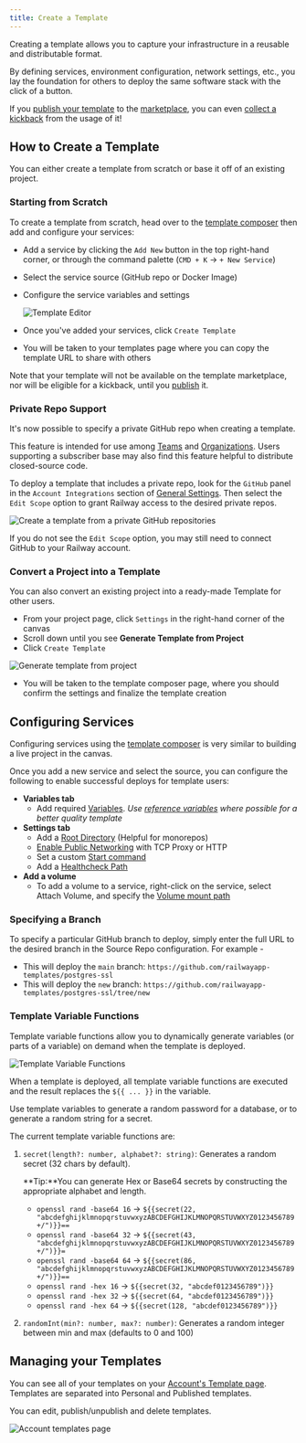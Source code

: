 ```yaml
---
title: Create a Template
---
```


Creating a template allows you to capture your infrastructure in a reusable and distributable format.  

By defining services, environment configuration, network settings, etc., you lay the foundation for others to deploy the same software stack with the click of a button.

If you [publish your template](/guides/publish-and-share) to the <a href="https://railway.com/templates" target="_blank">marketplace</a>, you can even <a href="https://railway.com/open-source-kickback" target="_blank">collect a kickback</a> from the usage of it!

## How to Create a Template

You can either create a template from scratch or base it off of an existing project.

### Starting from Scratch

To create a template from scratch, head over to the <a href="https://railway.com/compose" target="_blank">template composer</a> then add and configure your services:

- Add a service by clicking the `Add New` button in the top right-hand corner, or through the command palette (`CMD + K` -> `+ New Service`)
- Select the service source (GitHub repo or Docker Image)
- Configure the service variables and settings

  <Image src="https://res.cloudinary.com/railway/image/upload/v1715724184/docs/templates-v2/composer_aix1x8.gif"
  alt="Template Editor"
  layout="intrinsic"
  width={900} height={1120} quality={80} />

- Once you've added your services, click `Create Template` 
- You will be taken to your templates page where you can copy the template URL to share with others

Note that your template will not be available on the template marketplace, nor will be eligible for a kickback, until you [publish](/guides/publish-and-share) it.


### Private Repo Support

It's now possible to specify a private GitHub repo when creating a template.

This feature is intended for use among [Teams](/reference/teams) and [Organizations](/reference/teams). Users supporting a subscriber base may also find this feature helpful to distribute closed-source code. 

To deploy a template that includes a private repo, look for the `GitHub` panel in the `Account Integrations` section of [General Settings](https://railway.com/account). Then select the `Edit Scope` option to grant Railway access to the desired private repos. 

<Image
src="https://res.cloudinary.com/railway/image/upload/v1721350229/docs/github-private-repo_m46wxu.png"
alt="Create a template from a private GitHub repositories"
layout="intrinsic"
width={1599}
height={899}
quality={80}
/>

If you do not see the `Edit Scope` option, you may still need to connect GitHub to your Railway account.

### Convert a Project into a Template

You can also convert an existing project into a ready-made Template for other users.

- From your project page, click `Settings` in the right-hand corner of the canvas
- Scroll down until you see **Generate Template from Project**
- Click `Create Template`

<Image
src="https://res.cloudinary.com/railway/image/upload/v1680277820/CleanShot_2023-03-31_at_19.47.55_2x_yvr9hb.png"
alt="Generate template from project"
layout="intrinsic"
width={1599}
height={899}
quality={80}
/>

- You will be taken to the template composer page, where you should confirm the settings and finalize the template creation

## Configuring Services

Configuring services using the <a href="https://railway.com/compose" target="_blank">template composer</a> is very similar to building a live project in the canvas.

Once you add a new service and select the source, you can configure the following to enable successful deploys for template users:

- **Variables tab**
  - Add required [Variables](/guides/variables).
    *Use [reference variables](/guides/variables#reference-variables) where possible for a better quality template*
- **Settings tab**
  - Add a [Root Directory](/guides/monorepo) (Helpful for monorepos)
  - [Enable Public Networking](/guides/public-networking) with TCP Proxy or HTTP
  - Set a custom [Start command](/guides/start-command)
  - Add a [Healthcheck Path](/guides/healthchecks-and-restarts#configure-healthcheck-endpoint)
- **Add a volume**
  - To add a volume to a service, right-click on the service, select Attach Volume, and specify the [Volume mount path](/guides/volumes)


### Specifying a Branch

To specify a particular GitHub branch to deploy, simply enter the full URL to the desired branch in the Source Repo configuration.  For example -

- This will deploy the `main` branch:  `https://github.com/railwayapp-templates/postgres-ssl`
- This will deploy the `new` branch:  `https://github.com/railwayapp-templates/postgres-ssl/tree/new`

### Template Variable Functions

Template variable functions allow you to dynamically generate variables (or parts of a variable) on demand when the template is deployed.

<Image src="https://res.cloudinary.com/railway/image/upload/v1690581532/docs/screenshot-2023-07-28-15.31.42_tjgp1e.png"
alt="Template Variable Functions"
layout="intrinsic"
width={624} height={497} quality={100} />

When a template is deployed, all template variable functions are executed and the result replaces the `${{ ... }}` in the variable.

Use template variables to generate a random password for a database, or to generate a random string for a secret.

The current template variable functions are:

1. `secret(length?: number, alphabet?: string)`: Generates a random secret (32 chars by default).  

    **Tip:**You can generate Hex or Base64 secrets by constructing the appropriate alphabet and length.

    - `openssl rand -base64 16` → `${{secret(22, "abcdefghijklmnopqrstuvwxyzABCDEFGHIJKLMNOPQRSTUVWXYZ0123456789+/")}}==`
    - `openssl rand -base64 32` → `${{secret(43, "abcdefghijklmnopqrstuvwxyzABCDEFGHIJKLMNOPQRSTUVWXYZ0123456789+/")}}=`
    - `openssl rand -base64 64` → `${{secret(86, "abcdefghijklmnopqrstuvwxyzABCDEFGHIJKLMNOPQRSTUVWXYZ0123456789+/")}}==`
    - `openssl rand -hex 16` → `${{secret(32, "abcdef0123456789")}}`
    - `openssl rand -hex 32` → `${{secret(64, "abcdef0123456789")}}`
    - `openssl rand -hex 64` → `${{secret(128, "abcdef0123456789")}}`

2. `randomInt(min?: number, max?: number)`: Generates a random integer between min and max (defaults to 0 and 100)

## Managing your Templates

You can see all of your templates on your <a href="https://railway.com/account/templates" target="_blank">Account's Template page</a>. Templates are separated into Personal and Published templates.

You can edit, publish/unpublish and delete templates.

<Image src="https://res.cloudinary.com/railway/image/upload/v1680281548/CleanShot_2023-03-31_at_20.51.43_2x_j8a83x.png"
 alt="Account templates page"
 layout="intrinsic"
 height={3080}
 width={3100}
 quality={80}
/>
